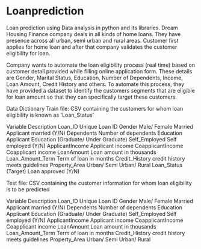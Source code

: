 # Loanprediction
Loan prediction using Data analysis in python and its libraries.
Dream Housing Finance company deals in all kinds of home loans. They have presence across all urban, semi urban and rural areas. Customer first applies for home loan and after that company validates the customer eligibility for loan.

Company wants to automate the loan eligibility process (real time) based on customer detail provided while filling online application form. These details are Gender, Marital Status, Education, Number of Dependents, Income, Loan Amount, Credit History and others. To automate this process, they have provided a dataset to identify the customers segments that are eligible for loan amount so that they can specifically target these customers. 

Data Dictionary
Train file: CSV containing the customers for whom loan eligibility is known as 'Loan_Status'

Variable	Description
Loan_ID	Unique Loan ID
Gender	Male/ Female
Married	Applicant married (Y/N)
Dependents	Number of dependents
Education	Applicant Education (Graduate/ Under Graduate)
Self_Employed	Self employed (Y/N)
ApplicantIncome	Applicant income
CoapplicantIncome	Coapplicant income
LoanAmount	Loan amount in thousands
Loan_Amount_Term	Term of loan in months
Credit_History	credit history meets guidelines
Property_Area	Urban/ Semi Urban/ Rural
Loan_Status	(Target) Loan approved (Y/N)


Test file: CSV containing the customer information for whom loan eligibility is to be predicted

Variable	Description
Loan_ID	Unique Loan ID
Gender	Male/ Female
Married	Applicant married (Y/N)
Dependents	Number of dependents
Education	Applicant Education (Graduate/ Under Graduate)
Self_Employed	Self employed (Y/N)
ApplicantIncome	Applicant income
CoapplicantIncome	Coapplicant income
LoanAmount	Loan amount in thousands
Loan_Amount_Term	Term of loan in months
Credit_History	credit history meets guidelines
Property_Area	Urban/ Semi Urban/ Rural
